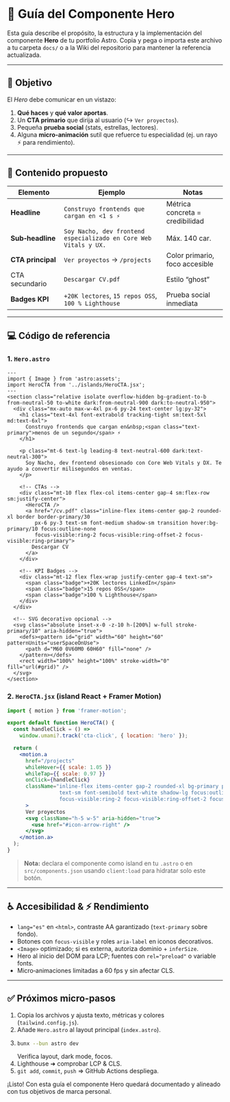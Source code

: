 # 📖 Guía del Componente **Hero**

Esta guía describe el propósito, la estructura y la implementación del componente **Hero** de tu portfolio Astro. Copia y pega o importa este archivo a tu carpeta `docs/` o a la Wiki del repositorio para mantener la referencia actualizada.

---

## 🎯 Objetivo

El _Hero_ debe comunicar en un vistazo:

1. **Qué haces** y **qué valor aportas**.  
2. Un **CTA primario** que dirija al usuario (↪ `Ver proyectos`).  
3. Pequeña **prueba social** (stats, estrellas, lectores).  
4. Alguna **micro‑animación** sutil que refuerce tu especialidad (ej. un rayo ⚡ para rendimiento).

---

## 📝 Contenido propuesto

| Elemento | Ejemplo | Notas |
|----------|---------|-------|
| **Headline** | `Construyo frontends que cargan en <1 s ⚡` | Métrica concreta = credibilidad |
| **Sub‑headline** | `Soy Nacho, dev frontend especializado en Core Web Vitals y UX.` | Máx. 140 car. |
| **CTA principal** | `Ver proyectos` → `/projects` | Color primario, foco accesible |
| CTA secundario | `Descargar CV.pdf` | Estilo “ghost” |
| **Badges KPI** | `+20K lectores`, `15 repos OSS`, `100 % Lighthouse` | Prueba social inmediata |

---

## 💻 Código de referencia

### 1. `Hero.astro`

```astro
---
import { Image } from 'astro:assets';
import HeroCTA from '../islands/HeroCTA.jsx';
---
<section class="relative isolate overflow-hidden bg-gradient-to-b from-neutral-50 to-white dark:from-neutral-900 dark:to-neutral-950">
  <div class="mx-auto max-w-4xl px-6 py-24 text-center lg:py-32">
    <h1 class="text-4xl font-extrabold tracking-tight sm:text-5xl md:text-6xl">
      Construyo frontends que cargan en&nbsp;<span class="text-primary">menos de un segundo</span> ⚡
    </h1>

    <p class="mt-6 text-lg leading-8 text-neutral-600 dark:text-neutral-300">
      Soy Nacho, dev frontend obsesionado con Core Web Vitals y DX. Te ayudo a convertir milisegundos en ventas.
    </p>

    <!-- CTAs -->
    <div class="mt-10 flex flex-col items-center gap-4 sm:flex-row sm:justify-center">
      <HeroCTA />
      <a href="/cv.pdf" class="inline-flex items-center gap-2 rounded-xl border border-primary/30
         px-6 py-3 text-sm font-medium shadow-sm transition hover:bg-primary/10 focus:outline-none
         focus-visible:ring-2 focus-visible:ring-offset-2 focus-visible:ring-primary">
        Descargar CV
      </a>
    </div>

    <!-- KPI Badges -->
    <div class="mt-12 flex flex-wrap justify-center gap-4 text-sm">
      <span class="badge">+20K lectores LinkedIn</span>
      <span class="badge">15 repos OSS</span>
      <span class="badge">100 % Lighthouse</span>
    </div>
  </div>

  <!-- SVG decorativo opcional -->
  <svg class="absolute inset-x-0 -z-10 h-[200%] w-full stroke-primary/10" aria-hidden="true">
    <defs><pattern id="grid" width="60" height="60" patternUnits="userSpaceOnUse">
      <path d="M60 0V60M0 60H60" fill="none" />
    </pattern></defs>
    <rect width="100%" height="100%" stroke-width="0" fill="url(#grid)" />
  </svg>
</section>
```

### 2. `HeroCTA.jsx` (island React + Framer Motion)

```jsx
import { motion } from 'framer-motion';

export default function HeroCTA() {
  const handleClick = () =>
    window.umami?.track('cta-click', { location: 'hero' });

  return (
    <motion.a
      href="/projects"
      whileHover={{ scale: 1.05 }}
      whileTap={{ scale: 0.97 }}
      onClick={handleClick}
      className="inline-flex items-center gap-2 rounded-xl bg-primary px-6 py-3
                 text-sm font-semibold text-white shadow-lg focus:outline-none
                 focus-visible:ring-2 focus-visible:ring-offset-2 focus-visible:ring-primary-600"
      >
      Ver proyectos
      <svg className="h-5 w-5" aria-hidden="true">
        <use href="#icon-arrow-right" />
      </svg>
    </motion.a>
  );
}
```

> **Nota:** declara el componente como island en tu `.astro` o en `src/components.json` usando `client:load` para hidratar solo este botón.

---

## ♿ Accesibilidad & ⚡ Rendimiento

- `lang="es"` en `<html>`, contraste AA garantizado (`text-primary` sobre fondo).  
- Botones con `focus-visible` y roles `aria‐label` en iconos decorativos.  
- `<Image>` optimizado; si es externa, autoriza dominio + `inferSize`.  
- Hero al inicio del DOM para LCP; fuentes con `rel="preload"` o variable fonts.  
- Micro‑animaciones limitadas a 60 fps y sin afectar CLS.

---

## ✅ Próximos micro‑pasos

1. Copia los archivos y ajusta texto, métricas y colores (`tailwind.config.js`).  
2. Añade `Hero.astro` al layout principal (`index.astro`).  
3. ```bash
   bunx --bun astro dev
   ```  
   Verifica layout, dark mode, focos.  
4. Lighthouse ➜ comprobar LCP & CLS.  
5. `git add`, `commit`, `push` ⇒ GitHub Actions despliega.

¡Listo! Con esta guía el componente Hero quedará documentado y alineado con tus objetivos de marca personal.